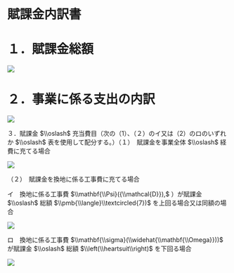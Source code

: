 # 賦課金内訳書

# １．賦課金総額

![](https://www.nta.go.jp/tmp/33e9cffe-c56d-483d-a979-09269a93d464/images/1c763abe342d2e4d16d60da770d2d8cafac422e8102809bfea30320d6252ab19.jpg)

# ２．事業に係る支出の内訳

![](https://www.nta.go.jp/tmp/33e9cffe-c56d-483d-a979-09269a93d464/images/3ba307a889be465711a79ef8290af01bb93bebb3d308bfefc9e18f1ba53db597.jpg)

３．賦課金 $\\oslash$ 充当費目（次の（1）、（２）のイ又は（2）のロのいずれか $\\oslash$ 表を使用して配分する。）（１）　賦課金を事業全体 $\\oslash$ 経費に充てる場合

![](https://www.nta.go.jp/tmp/33e9cffe-c56d-483d-a979-09269a93d464/images/cfc6c9deff37dc0b41c62104e928621add012c824d2cdb539dcaeb2c4d74ebb1.jpg)

（２）　賦課金を換地に係る工事費に充てる場合

イ　換地に係る工事費 $\\mathbf{\\Psi}({\\mathcal{D}}),$ ）が賦課金 $\\oslash$ 総額 $\\pmb{\\langle}\\textcircled{7})$ を上回る場合又は同額の場合

![](https://www.nta.go.jp/tmp/33e9cffe-c56d-483d-a979-09269a93d464/images/27ea23840174d90586632d75ee84ae758935cd67607d8caad85fe63582d02bd8.jpg)

ロ　換地に係る工事費 $\\mathbf{\\sigma}(\\widehat{\\mathbf{\\Omega}}))$ が賦課金 $\\oslash$ 総額 $\\left(\\heartsuit\\right)$ を下回る場合

![](https://www.nta.go.jp/tmp/33e9cffe-c56d-483d-a979-09269a93d464/images/20a6a2bca42cbb16c05e3cda69151cb3c2ba79c6fe64c8c37d8b51f043c1a045.jpg)